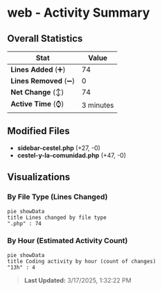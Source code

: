 # web - Activity Summary 

## Overall Statistics

| Stat                   | Value                                                             |
| ---------------------- | ----------------------------------------------------------------- |
| **Lines Added** (➕)   | 74                                          |
| **Lines Removed** (➖) | 0                                        |
| **Net Change** (↕)    | 74                |
| **Active Time** (⌚)   | 3 minutes |


## Modified Files
- **sidebar-cestel.php** (+27, -0)
- **cestel-y-la-comunidad.php** (+47, -0)

## Visualizations

### By File Type (Lines Changed)

```mermaid
pie showData
title Lines changed by file type
".php" : 74
```

### By Hour (Estimated Activity Count)

```mermaid
pie showData
title Coding activity by hour (count of changes)
"13h" : 4
```


> **Last Updated:** 3/17/2025, 1:32:22 PM